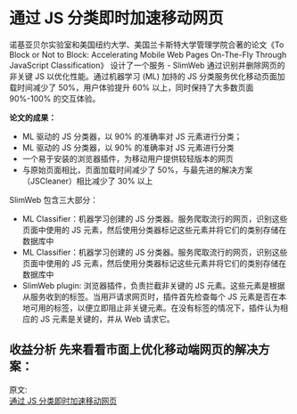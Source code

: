 # 通过 JS 分类即时加速移动网页
诺基亚⻉尔实验室和美国纽约大学、美国兰卡斯特大学管理学院合著的论文《To Block or Not to Block: Accelerating Mobile Web Pages On-The-Fly Through JavaScript Classification》 设计了一个服务 - SlimWeb 通过识别并删除网页的⾮关键 JS 以优化性能。通过机器学习 (ML) 加持的 JS 分类服务优化移动页面加载时间减少了 50%，用户体验提升 60% 以上，同时保持了大多数页面 90%-100% 的交互体验。  

**论文的成果：**  
- ML 驱动的 JS 分类器，以 90% 的准确率对 JS 元素进行分类；
- ML 驱动的 JS 分类器，以 90% 的准确率对 JS 元素进行分类
- 一个易于安装的浏览器插件，为移动用户提供较轻版本的网页
- 与原始页面相比，页面加载时间减少了 50%，与最先进的解决方案（JSCleaner）相比减少了 30% 以上

SlimWeb 包含三大部分：  
- ML Classifier：机器学习创建的 JS 分类器。服务爬取流⾏的⽹⻚，识别这些⻚⾯中使⽤的 JS 元素，然后使⽤分类器标记这些元素并将它们的类别存储在数据库中
- ML Classifier：机器学习创建的 JS 分类器。服务爬取流⾏的⽹⻚，识别这些⻚⾯中使⽤的 JS 元素，然后使⽤分类器标记这些元素并将它们的类别存储在数据库中
- SlimWeb plugin: 浏览器插件，负责拦截⾮关键的 JS 元素。这些元素是根据从服务收到的标签。当⽤⼾请求⽹⻚时，插件⾸先检查每个 JS 元素是否在本地可⽤的标签，以便⽴即阻⽌⾮关键元素。在没有标签的情况下，插件认为相应的 JS 元素是关键的，并从 Web 请求它。

**收益分析**
先来看看市面上优化移动端网页的解决方案：
- 

原文:  
[通过 JS 分类即时加速移动网页](https://mp.weixin.qq.com/s/Drzi1Oumfnm7jppMtag_Qw)
